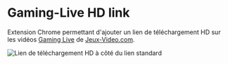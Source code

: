 Gaming-Live HD link
===================

Extension Chrome permettant d'ajouter un lien de téléchargement HD sur les vidéos [Gaming Live](http://www.jeuxvideo.com/gaming-live/) de [Jeux-Video.com](http://www.jeuxvideo.com/).

![Lien de téléchargement HD à côté du lien standard](https://raw.github.com/rmat0n/gaminglive-hd-link/master/chrome/capture.png "Gaming Live sur Jeux-Video.com")
